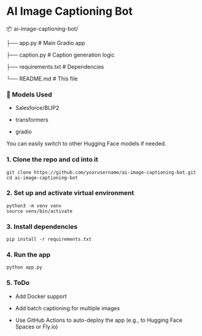 # AI Image Captioning Bot

📦 ai-image-captioning-bot/

├── app.py                # Main Gradio app

├── caption.py            # Caption generation logic

├── requirements.txt      # Dependencies

└── README.md             # This file

### 🧠 Models Used
- Salesforce/BLIP2

- transformers

- gradio

You can easily switch to other Hugging Face models if needed.


### 1. Clone the repo and cd into it
```
git clone https://github.com/yourusername/ai-image-captioning-bot.git
cd ai-image-captioning-bot
```
### 2. Set up and activate virtual environment
```
python3 -m venv venv
source venv/bin/activate
```
### 3. Install dependencies
```
pip install -r requirements.txt
```
### 4. Run the app
```
python app.py
```
### 5. ToDo
- Add Docker support

- Add batch captioning for multiple images

- Use GitHub Actions to auto-deploy the app (e.g., to Hugging Face Spaces or Fly.io)
